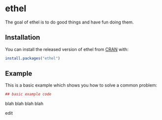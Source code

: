 # ethel

The goal of ethel is to do good things and have fun doing them.

## Installation

You can install the released version of ethel from [CRAN](https://CRAN.R-project.org) with:

``` r
install.packages("ethel")
```

## Example

This is a basic example which shows you how to solve a common problem:

``` r
## basic example code
```

blah blah
blah blah

edit
